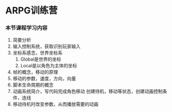 # ARPG训练营

### 本节课程学习内容

1. 简要分析
2. 输入控制系统，获取识别玩家输入
3. 坐标系感念，世界坐标系
   1. Global是世界的坐标
   2. Local是以角色为主体的坐标
4. 帧的概念，移动的原理
5. 移动的参数，速度，方向，向量
6. 脚本生命周期的概念
7. 动画系统简介，写代码完成角色移动
   创建待机，移动等状态，创建动画控制条件，连线
8. 移动待机时改变参数，从而播放需要的动画

